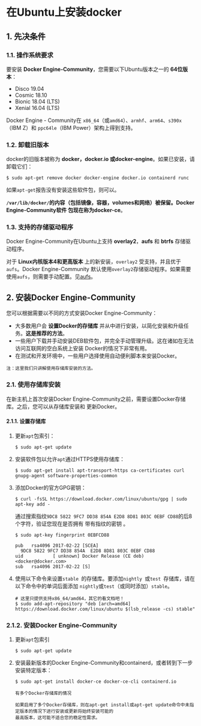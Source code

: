 在Ubuntu上安装docker
===================================================================================
## 1. 先决条件

### 1.1. 操作系统要求
要安装 **Docker Engine-Community**，您需要以下Ubuntu版本之一的 **64位版本**：
+ Disco 19.04
+ Cosmic 18.10
+ Bionic 18.04 (LTS)
+ Xenial 16.04 (LTS)

Docker Engine - Community在 `x86_64`（或`amd64`）、`armhf`、`arm64`、`s390x`（IBM Z）和
`ppc64le`（IBM Power）架构上得到支持。

### 1.2. 卸载旧版本
docker的旧版本被称为 **docker，docker.io 或docker-engine**。如果已安装，请卸载它们：
```shell
$ sudo apt-get remove docker docker-engine docker.io containerd runc
```
如果`apt-get`报告没有安装这些软件包，则可以。

**`/var/lib/docker/`的内容（包括镜像，容器，volumes和网络）被保留。Docker Engine-Community软件
包现在称为docker-ce**。

### 1.3. 支持的存储驱动程序
Docker Engine-Community在Ubuntu上支持 **overlay2**，**aufs**  和 **btrfs** 存储驱动程序。

对于 **Linux内核版本4和更高版本** 上的新安装，`overlay2` 受支持，并且优于`aufs`。Docker Engine-Community
默认使用`overlay2`存储驱动程序。如果需要使用`aufs`，则需要手动配置。见[aufs](https://docs.docker.com/storage/storagedriver/aufs-driver/)。

## 2. 安装Docker Engine-Community
您可以根据需要以不同的方式安装Docker Engine-Community：
+ 大多数用户会 **设置Docker的存储库** 并从中进行安装，以简化安装和升级任务。**这是推荐的方法**。
+ 一些用户下载并手动安装DEB软件包，并完全手动管理升级。这在诸如在无法访问互联网的空白系统上安装
Docker的情况下非常有用。
+ 在测试和开发环境中，一些用户选择使用自动便利脚本来安装Docker。
```
注：这里我们只讲解使用存储库安装的方法。
```

### 2.1. 使用存储库安装
在新主机上首次安装Docker Engine-Community之前，需要设置Docker存储库。之后，您可以从存储库安装和
更新Docker。

#### 2.1.1. 设置存储库
1. 更新`apt`包索引：
    ```shell
    $ sudo apt-get update
    ```
2. 安装软件包以允许`apt`通过HTTPS使用存储库：
    ```shell
    $ sudo apt-get install apt-transport-https ca-certificates curl gnupg-agent software-properties-common
    ```
3. 添加Docker的官方GPG密钥：
    ```shell
    $ curl -fsSL https://download.docker.com/linux/ubuntu/gpg | sudo apt-key add -
    ```
    通过搜索指纹`9DC8 5822 9FC7 DD38 854A E2D8 8D81 803C 0EBF CD88`的后8个字符，验证您现在是否拥有
    带有指纹的密钥 。
    ```shell
    $ sudo apt-key fingerprint 0EBFCD88
    
    pub   rsa4096 2017-02-22 [SCEA]
      9DC8 5822 9FC7 DD38 854A  E2D8 8D81 803C 0EBF CD88
    uid           [ unknown] Docker Release (CE deb) <docker@docker.com>
    sub   rsa4096 2017-02-22 [S]
    ```
4. 使用以下命令来设置`stable `的存储库。要添加`nightly `或`test `存储库，请在以下命令中的单词后面添加
`nightly`或`test`（或同时添加）`stable`。
    ```shell
    # 这里只提供支持x86_64/amd64，其它的看文档吧！
    $ sudo add-apt-repository "deb [arch=amd64] https://download.docker.com/linux/ubuntu $(lsb_release -cs) stable"
    ```

### 2.1.2. 安装Docker Engine-Community
1. 更新`apt`包索引
    ```shell
    $ sudo apt-get update
    ```
2. 安装最新版本的Docker Engine-Community和containerd，或者转到下一步安装特定版本：
    ```shell
    $ sudo apt-get install docker-ce docker-ce-cli containerd.io
    ```
    ```
    有多个Docker存储库的情况 

    如果启用了多个Docker存储库，则在apt-get install或apt-get update命令中未指定版本的情况下进行安装或更新将始终安装可能的
    最高版本，这可能不适合您的稳定性需求。
    ```